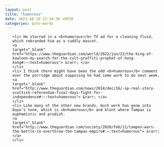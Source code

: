```yaml
---
layout: post
title: "humorous"
date: 2023-10-10 12:34:56 +0530
categories: auto-words
---
```

<ol>

    <li> He starred in a <b>humorous</b> TV ad for a cleaning fluid, which rebranded him as a cuddly mascot.
    <a 
    target="_blank" 
    href="https://www.theguardian.com/world/2022/jun/23/the-king-of-kowloon-my-search-for-the-cult-graffiti-prophet-of-hong-kong#:~:text=humorous"> &rarr; </a>
    </li>
    <li> I think there might have been the odd <b>humorous</b> comment over the porridge about supposing he had some work to do next week.
    <a 
    target="_blank" 
    href="http://www.theguardian.com/news/2014/dec/16/-sp-real-story-scottish-referendum-final-days-fight-for-independence#:~:text=humorous"> &rarr; </a>
    </li>
    <li> Like many of the other new brands, much work has gone into Daye’s tone, which is <b>humorous</b> and blunt where Tampax is euphemistic and prudish.
    <a 
    target="_blank" 
    href="http://www.theguardian.com/society/2020/feb/11/tampon-wars-the-battle-to-overthrow-the-tampax-empire#:~:text=humorous"> &rarr; </a>
    </li>